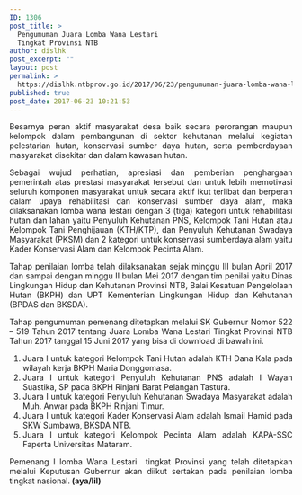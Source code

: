 ```yaml
---
ID: 1306
post_title: >
  Pengumuman Juara Lomba Wana Lestari
  Tingkat Provinsi NTB
author: dislhk
post_excerpt: ""
layout: post
permalink: >
  https://dislhk.ntbprov.go.id/2017/06/23/pengumuman-juara-lomba-wana-lestari-tingkat-provinsi-ntb/
published: true
post_date: 2017-06-23 10:21:53
---
```

<p style="text-align: justify;">Besarnya peran aktif masyarakat desa baik secara perorangan maupun kelompok dalam pembangunan di sektor kehutanan melalui kegiatan pelestarian hutan, konservasi sumber daya hutan, serta pemberdayaan masyarakat disekitar dan dalam kawasan hutan.</p>
<p style="text-align: justify;">Sebagai wujud perhatian, apresiasi dan pemberian penghargaan pemerintah atas prestasi masyarakat tersebut dan untuk lebih memotivasi seluruh komponen masyarakat untuk secara aktif ikut terlibat dan berperan dalam upaya rehabilitasi dan konservasi sumber daya alam, maka dilaksanakan lomba wana lestari dengan 3 (tiga) kategori untuk rehabilitasi hutan dan lahan yaitu Penyuluh Kehutanan PNS, Kelompok Tani Hutan atau Kelompok Tani Penghijauan (KTH/KTP), dan Penyuluh Kehutanan Swadaya Masyarakat (PKSM) dan 2 kategori untuk konservasi sumberdaya alam yaitu Kader Konservasi Alam dan Kelompok Pecinta Alam.</p>
<p style="text-align: justify;">Tahap penilaian lomba telah dilaksanakan sejak minggu III bulan April 2017 dan sampai dengan minggu II bulan Mei 2017 dengan tim penilai yaitu Dinas Lingkungan Hidup dan Kehutanan Provinsi NTB, Balai Kesatuan Pengelolaan Hutan (BKPH) dan UPT Kementerian Lingkungan Hidup dan Kehutanan (BPDAS dan BKSDA).</p>
<p style="text-align: justify;">Tahap pengumuman pemenang ditetapkan melalui SK Gubernur Nomor 522 – 519 Tahun 2017 tentang Juara Lomba Wana Lestari Tingkat Provinsi NTB Tahun 2017 tanggal 15 Juni 2017 yang bisa di download di bawah ini.</p>

<ol>
 	<li style="text-align: justify;">Juara I untuk kategori Kelompok Tani Hutan adalah KTH Dana Kala pada wilayah kerja BKPH Maria Donggomasa.</li>
 	<li style="text-align: justify;">Juara I untuk kategori Penyuluh Kehutanan PNS adalah I Wayan Suastika, SP pada BKPH Rinjani Barat Pelangan Tastura.</li>
 	<li style="text-align: justify;">Juara I untuk kategori Penyuluh Kehutanan Swadaya Masyarakat adalah Muh. Anwar pada BKPH Rinjani Timur.</li>
 	<li style="text-align: justify;">Juara I untuk kategori Kader Konservasi Alam adalah Ismail Hamid pada SKW Sumbawa, BKSDA NTB.</li>
 	<li style="text-align: justify;">Juara I untuk kategori Kelompok Pecinta Alam adalah KAPA-SSC Faperta Universitas Mataram.</li>
</ol>
<p style="text-align: justify;">Pemenang I lomba Wana Lestari&nbsp; tingkat Provinsi yang telah ditetapkan melalui Keputusan Gubernur akan diikut sertakan pada penilaian lomba tingkat nasional.<strong> (aya/lil)</strong></p>
&nbsp;